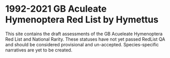 # 1992-2021 GB Aculeate Hymenoptera Red List by Hymettus
This site contains the draft assessments of the GB Acueleate Hymenoptera Red List and National Rarity. These statuses have not yet passed RedList QA and should be considered provisional and un-accepted. Species-specific narratives are yet to be created.
